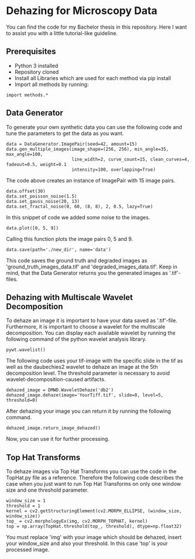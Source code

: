 # Dehazing for Microscopy Data
You can find the code for my Bachelor thesis in this repository. Here I want to assist you with a little tutorial-like 
guideline.

## Prerequisites
* Python 3 installed
* Repository cloned
* Install all Libraries which are used for each method via pip install
* Import all methods by running:
````
import methods.*
````

## Data Generator
To generate your own synthetic data you can use the following code and tune the parameters to get the data
as you want. 

```
data = DataGenerator.ImagePair(seed=42, amount=15)
data.gen_multiple_images(image_shape=(256, 256), min_angle=35, max_angle=100,
                         line_width=2, curve_count=15, clean_curves=4, fadeout=0.5, weight=0.1
                         intensity=100, overlapping=True)
```
The code above creates an instance of ImagePair with 15 image pairs.
```   
data.offset(30)
data.set_poisson_noise(1.5)
data.set_gauss_noise(20, 13)
data.set_fractal_noise(0, 60, (8, 8), 2, 0.5, lazy=True)
```
In this snippet of code we added some noise to the images.
``` 
data.plot([0, 5, 9])
```
Calling this function plots the image pairs 0, 5 and 9.
```
data.save(path='./new_dir', name='data')
```
This code saves the ground truth and degraded images as 'ground_truth_images_data.tif' and 
'degraded_images_data.tif'. Keep in mind, that the Data Generator returns you the generated images as '.tif'-files.

## Dehazing with Multiscale Wavelet Decomposition
To dehaze an image it is important to have your data saved as '.tif'-file. Furthermore, it is
important to choose a wavelet for the multiscale decomposition. You can display each
available wavelet by running the following command of the python wavelet analysis library.
````
pywt.wavelist()
````
The following code uses your tif-image with the specific slide in the tif as well as 
the daubechies2 wavelet to dehaze an image at the 5th decomposition level. The threshold parameter is necessary 
to avoid wavelet-decomposition-caused artifacts.

```
dehazed_image = DMWD.WaveletDehaze('db2')
dehazed_image.dehaze(image='YourTiff.tif', slide=0, level=5, threshold=0)
```
After dehazing your image you can return it by running the following command.
```
dehazed_image.return_image_dehazed()
```
Now, you can use it for further processing.

## Top Hat Transforms

To dehaze images via Top Hat Transforms you can use the code in the TopHat.py file as a reference. Therefore the 
following code describes the case when you just want to run Top Hat Transforms on only one window size and one
threshold parameter. 
```
window_size = 1
threshold = 1
kernel = cv2.getStructuringElement(cv2.MORPH_ELLIPSE, (window_size, window_size))
top_ = cv2.morphologyEx(img, cv2.MORPH_TOPHAT, kernel)
top = np.array(TopHat.threshold(top_, threshold), dtype=np.float32)
```
You must replace 'img' with your image which should be dehazed, insert your window_size and also your threshold. In
this case 'top' is your processed image.



